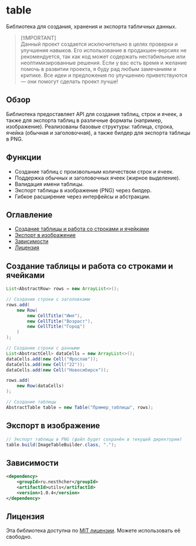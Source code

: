 # table

Библиотека для создания, хранения и экспорта табличных данных.

> [!IMPORTANT]\
> Данный проект создается исключительно в целях проверки и улучшения навыков. Его использование в продакшен-версиях не рекомендуется, так как код может содержать нестабильные или неоптимизированные решения. Если у вас есть время и желание помочь в развитии проекта, я буду рад любым замечаниям и критике. Все идеи и предложения по улучшению приветствуются — они помогут сделать проект лучше!

## Обзор

Библиотека предоставляет API для создания таблиц, строк и ячеек, а также для экспорта таблиц в различные форматы (например, изображение). Реализованы базовые структуры: таблица, строка, ячейка (обычная и заголовочная), а также билдер для экспорта таблицы в PNG.

## Функции

-   Создание таблиц с произвольным количеством строк и ячеек.
-   Поддержка обычных и заголовочных ячеек (жирное выделение).
-   Валидация имени таблицы.
-   Экспорт таблицы в изображение (PNG) через билдер.
-   Гибкое расширение через интерфейсы и абстракции.

## Оглавление

-   [Создание таблицы и работа со строками и ячейками](#создание-таблицы-и-работа-со-строками-и-ячейками)
-   [Экспорт в изображение](#экспорт-в-изображение)
-   [Зависимости](#зависимости)
-   [Лицензия](#лицензия)

## Создание таблицы и работа со строками и ячейками

```java
List<AbstractRow> rows = new ArrayList<>();

// Создание строки с заголовками
rows.add(
    new Row(
        new CellTitle("Имя"),
        new CellTitle("Возраст"),
        new CellTitle("Город")
    )
);

// Создание строки с данными
List<AbstractCell> dataCells = new ArrayList<>();
dataCells.add(new Cell("Ярослав"));
dataCells.add(new Cell("22"));
dataCells.add(new Cell("Новосибирск"));

rows.add(
    new Row(dataCells)
);

// Создание таблицы
AbstractTable table = new Table("Пример_таблицы", rows);
```

## Экспорт в изображение

```java
// Экспорт таблицы в PNG (файл будет сохранён в текущей директории)
table.build(ImageTableBuilder.class, ".");
```

## Зависимости

```xml
<dependency>
    <groupId>ru.nesthcher</groupId>
    <artifactId>utils</artifactId>
    <version>1.0.4</version>
</dependency>
```

## Лицензия

Эта библиотека доступна по [MIT лицензии](https://opensource.org/license/mit). Можете использовать её свободно.
